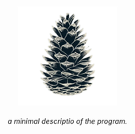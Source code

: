 <p align="center">
  <img width="200" src="images/logo.png" alt=""/>
</p>
 <h6><p align="center">
    a minimal descriptio of the program.
</p></h6>


<p align="center">
  <img src="https://img.shields.io/badge/release-v0.1.0-141449" alt=""/>
  <img src="https://img.shields.io/badge/written in-rust-141449" alt=""/>
  <img src="https://img.shields.io/badge/author-SamueleAmato-141449" alt=""/>
</p>
